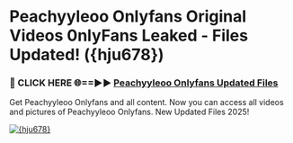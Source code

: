 # Peachyyleoo Onlyfans Original Videos 0nlyFans Leaked - Files Updated! ({hju678})

<h3>🔴 CLICK HERE 🌐==►► <a href="https://tinyurl.com/ms9xzufz" rel="nofollow">Peachyyleoo Onlyfans Updated Files</a></h3>

Get Peachyyleoo Onlyfans and all content. Now you can access all videos and pictures of Peachyyleoo Onlyfans. New Updated Files 2025!

[![{hju678}](https://i.imgur.com/PQ7UWWw.gif)](https://tinyurl.com/ms9xzufz)